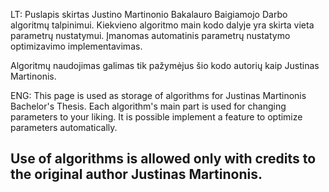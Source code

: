 LT:
  Puslapis skirtas Justino Martinonio Bakalauro Baigiamojo Darbo algoritmų talpinimui.
Kiekvieno algoritmo main kodo dalyje yra skirta vieta parametrų nustatymui. Įmanomas
automatinis parametrų nustatymo optimizavimo implementavimas.

Algoritmų naudojimas galimas tik pažymėjus šio kodo autorių kaip Justinas Martinonis.

ENG:
  This page is used as storage of algorithms for Justinas Martinonis Bachelor's Thesis.
Each algorithm's main part is used for changing parameters to your liking. It is possible
implement a feature to optimize parameters automatically.

Use of algorithms is allowed only with credits to the original author Justinas Martinonis.
----------------------------------------------------------------------
